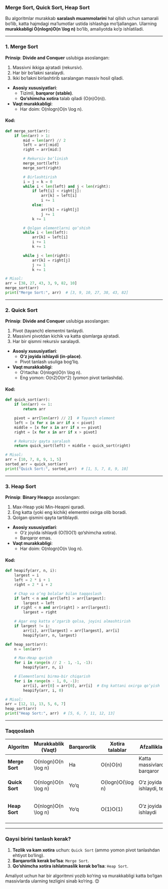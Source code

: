 ### **Merge Sort, Quick Sort, Heap Sort**

Bu algoritmlar murakkab **saralash muammolarini** hal qilish uchun samarali bo‘lib, katta hajmdagi ma’lumotlar ustida ishlashga mo‘ljallangan. Ularning **murakkabligi O(nlog⁡n)O(n \log n)** bo‘lib, amaliyotda ko‘p ishlatiladi.

---

### **1. Merge Sort**

**Prinsip**: **Divide and Conquer** uslubiga asoslangan:

1. Massivni ikkiga ajratadi (rekursiv).
2. Har bir bo‘lakni saralaydi.
3. Ikki bo‘lakni birlashtirib saralangan massiv hosil qiladi.

- **Asosiy xususiyatlari**:
    - Tizimli, **barqaror (stable)**.
    - **Qo‘shimcha xotira** talab qiladi (O(n)O(n)).
- **Vaqt murakkabligi**:
    - Har doim: O(nlog⁡n)O(n \log n).

#### **Kod**:

```python
def merge_sort(arr):
    if len(arr) > 1:
        mid = len(arr) // 2
        left = arr[:mid]
        right = arr[mid:]

        # Rekursiv bo‘linish
        merge_sort(left)
        merge_sort(right)

        # Birlashtirish
        i = j = k = 0
        while i < len(left) and j < len(right):
            if left[i] < right[j]:
                arr[k] = left[i]
                i += 1
            else:
                arr[k] = right[j]
                j += 1
            k += 1

        # Qolgan elementlarni qo‘shish
        while i < len(left):
            arr[k] = left[i]
            i += 1
            k += 1

        while j < len(right):
            arr[k] = right[j]
            j += 1
            k += 1

# Misol:
arr = [38, 27, 43, 3, 9, 82, 10]
merge_sort(arr)
print("Merge Sort:", arr)  # [3, 9, 10, 27, 38, 43, 82]
```

---

### **2. Quick Sort**

**Prinsip**: **Divide and Conquer** uslubiga asoslangan:

1. Pivot (tayanch) elementni tanlaydi.
2. Massivni pivotdan kichik va katta qismlarga ajratadi.
3. Har bir qismni rekursiv saralaydi.

- **Asosiy xususiyatlari**:
    - **O‘z joyida ishlaydi (in-place)**.
    - Pivot tanlash usuliga bog‘liq.
- **Vaqt murakkabligi**:
    - O‘rtacha: O(nlog⁡n)O(n \log n).
    - Eng yomon: O(n2)O(n^2) (yomon pivot tanlashda).

#### **Kod**:

```python
def quick_sort(arr):
    if len(arr) <= 1:
        return arr

    pivot = arr[len(arr) // 2]  # Tayanch element
    left = [x for x in arr if x < pivot]
    middle = [x for x in arr if x == pivot]
    right = [x for x in arr if x > pivot]

    # Rekursiv qayta saralash
    return quick_sort(left) + middle + quick_sort(right)

# Misol:
arr = [10, 7, 8, 9, 1, 5]
sorted_arr = quick_sort(arr)
print("Quick Sort:", sorted_arr)  # [1, 5, 7, 8, 9, 10]
```

---

### **3. Heap Sort**

**Prinsip**: **Binary Heap**ga asoslangan:

1. Max-Heap yoki Min-Heapni quradi.
2. Eng katta (yoki eng kichik) elementni oxirga olib boradi.
3. Qolgan qismini qayta tartiblaydi.

- **Asosiy xususiyatlari**:
    - O‘z joyida ishlaydi (O(1)O(1) qo‘shimcha xotira).
    - Barqaror emas.
- **Vaqt murakkabligi**:
    - Har doim: O(nlog⁡n)O(n \log n).

#### **Kod**:

```python
def heapify(arr, n, i):
    largest = i
    left = 2 * i + 1
    right = 2 * i + 2

    # Chap va o‘ng bolalar bilan taqqoslash
    if left < n and arr[left] > arr[largest]:
        largest = left
    if right < n and arr[right] > arr[largest]:
        largest = right

    # Agar eng katta o‘zgarib qolsa, joyini almashtirish
    if largest != i:
        arr[i], arr[largest] = arr[largest], arr[i]
        heapify(arr, n, largest)

def heap_sort(arr):
    n = len(arr)

    # Max-Heap qurish
    for i in range(n // 2 - 1, -1, -1):
        heapify(arr, n, i)

    # Elementlarni birma-bir chiqarish
    for i in range(n - 1, 0, -1):
        arr[i], arr[0] = arr[0], arr[i]  # Eng kattani oxirga qo‘yish
        heapify(arr, i, 0)

# Misol:
arr = [12, 11, 13, 5, 6, 7]
heap_sort(arr)
print("Heap Sort:", arr)  # [5, 6, 7, 11, 12, 13]
```

---

### **Taqqoslash**

|**Algoritm**|**Murakkablik (Vaqt)**|**Barqarorlik**|**Xotira talablar**|**Afzalliklari**|**Kamchiliklari**|
|---|---|---|---|---|---|
|**Merge Sort**|O(nlog⁡n)O(n \log n)|Ha|O(n)O(n)|Katta massivlarda barqaror|Qo‘shimcha xotira talab qiladi|
|**Quick Sort**|O(nlog⁡n)O(n \log n)|Yo‘q|O(log⁡n)O(\log n)|O‘z joyida ishlaydi, tez|Eng yomon holatda O(n2)O(n^2)|
|**Heap Sort**|O(nlog⁡n)O(n \log n)|Yo‘q|O(1)O(1)|O‘z joyida ishlaydi|Amaliyotda Quick Sort’dan sustroq|

---

### **Qaysi birini tanlash kerak?**

1. **Tezlik va kam xotira** uchun: `Quick Sort` (ammo yomon pivot tanlashdan ehtiyot bo‘ling).
2. **Barqarorlik kerak bo‘lsa**: `Merge Sort`.
3. **Qo‘shimcha xotira ishlatmaslik kerak bo‘lsa**: `Heap Sort`.

Amaliyot uchun har bir algoritmni yozib ko‘ring va murakkabligi katta bo‘lgan massivlarda ularning tezligini sinab ko‘ring. 😊